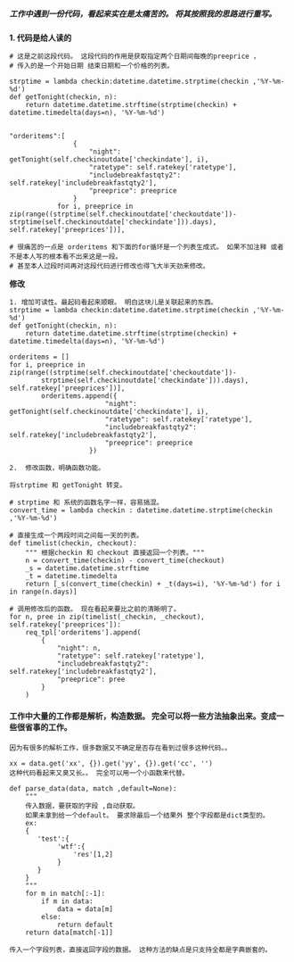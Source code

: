 ##### 工作中遇到一份代码，看起来实在是太痛苦的。 将其按照我的思路进行重写。    

**1. 代码是给人读的**
    
    
    # 这是之前这段代码。 这段代码的作用是获取指定两个日期间每晚的preeprice ，
    # 传入的是一个开始日期 结束日期和一个价格的列表。
    
    strptime = lambda checkin:datetime.datetime.strptime(checkin ,'%Y-%m-%d')
    def getTonight(checkin, n):
        return datetime.datetime.strftime(strptime(checkin) + datetime.timedelta(days=n), '%Y-%m-%d')


    "orderitems":[
                    {
                        "night": getTonight(self.checkinoutdate['checkindate'], i),
                        "ratetype": self.ratekey['ratetype'],
                        "includebreakfastqty2": self.ratekey['includebreakfastqty2'],
                        "preeprice": preeprice
                    }
                for i, preeprice in zip(range((strptime(self.checkinoutdate['checkoutdate'])-strptime(self.checkinoutdate['checkindate'])).days), self.ratekey['preeprices'])],
       
    # 很痛苦的一点是 orderitems 和下面的for循环是一个列表生成式。 如果不加注释 或者不是本人写的根本看不出来这是一段。   
    # 甚至本人过段时间再对这段代码进行修改也得飞大半天劲来修改。 
    
   
**修改**    

    1. 增加可读性。最起码看起来顺眼。 明白这块儿是关联起来的东西。
    strptime = lambda checkin:datetime.datetime.strptime(checkin ,'%Y-%m-%d')
    def getTonight(checkin, n):
        return datetime.datetime.strftime(strptime(checkin) + datetime.timedelta(days=n), '%Y-%m-%d')
    
    orderitems = []
    for i, preeprice in zip(range((strptime(self.checkinoutdate['checkoutdate'])- 
            strptime(self.checkinoutdate['checkindate'])).days), self.ratekey['preeprices'])],
            orderitems.append({
                            "night": getTonight(self.checkinoutdate['checkindate'], i),
                            "ratetype": self.ratekey['ratetype'],
                            "includebreakfastqty2": self.ratekey['includebreakfastqty2'],
                            "preeprice": preeprice
                        })
    
    2.  修改函数，明确函数功能。 
    
    将strptime 和 getTonight 转变。 
    
    # strptime 和 系统的函数名字一样，容易搞混。
    convert_time = lambda checkin : datetime.datetime.strptime(checkin ,'%Y-%m-%d')
    
    # 直接生成一个两段时间之间每一天的列表。
    def timelist(checkin, checkout):
        """ 根据checkin 和 checkout 直接返回一个列表。"""
        n = convert_time(checkin) - convert_time(checkout)
        _s = datetime.datetime.strftime
        _t = datetime.timedelta
        return [_s(convert_time(checkin) + _t(days=i), '%Y-%m-%d') for i in range(n.days)]
    
    # 调用修改后的函数。 现在看起来要比之前的清晰明了。
    for n, pree in zip(timelist(_checkin, _checkout), self.ratekey['preeprices']):
        req_tpl['orderitems'].append(
            {
                "night": n,
                "ratetype": self.ratekey['ratetype'],
                "includebreakfastqty2": self.ratekey['includebreakfastqty2'],
                "preeprice": pree
            }
        )
    
#### 工作中大量的工作都是解析，构造数据。 完全可以将一些方法抽象出来。变成一些很省事的工作。     


    因为有很多的解析工作，很多数据又不确定是否存在看到过很多这种代码。。
    
    xx = data.get('xx', {}).get('yy', {}).get('cc', '')
    这种代码看起来又臭又长。。 完全可以用一个小函数来代替。
    
    def parse_data(data, match ,default=None):
        """
        传入数据，要获取的字段 ,自动获取。
        如果未拿到给一个default。 要求除最后一个结果外 整个字段都是dict类型的。
        ex:
        {
           'test':{
                'wtf':{
                    'res'[1,2]
                }
           }
        }
        """
        for m in match[:-1]:
            if m in data:
                data = data[m]
            else:
                return default
        return data[match[-1]]
    
    传入一个字段列表，直接返回字段的数据。 这种方法的缺点是只支持全都是字典嵌套的。

    




    
    
    
    
    
    
    
    
    
    
    
    

